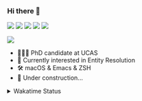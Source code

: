### Hi there 👋

[![](https://img.shields.io/badge/-Email-325180?logo=maildotru&logoColor=white&style=flat-square)](mailto://wang@tianshu.me)
[![](https://img.shields.io/badge/-GitHub-black?logo=GitHub&style=flat-square)](https://github.com/tshu-w)
[![](https://img.shields.io/badge/-Telegram-26a5e4?labelColor=fafafa&logo=telegram&style=flat-square)](https://t.me/tshu_w) 
[![](https://img.shields.io/badge/-Twitter-1da1f2?logo=Twitter&logoColor=white&style=flat-square)](https://twitter.com/tshu_w)
[![](https://komarev.com/ghpvc/?username=tshu-w&color=blueviolet&style=flat-square)]()

![](https://github-readme-stats.vercel.app/api?username=tshu-w&show_icons=true&icon_color=CE1D2D&text_color=718096&bg_color=ffffff&hide_title=true)

- 🧑🏻‍🎓 PhD candidate at UCAS
- 🔭 Currently interested in Entity Resolution
- 🛠 macOS & Emacs & ZSH
- 🚧 Under construction...

<details>
  <summary>Wakatime Status</summary>
<br>
  
<!--START_SECTION:waka-->
**I'm an Early 🐤** 

```text
🌞 Morning    84 commits     █████░░░░░░░░░░░░░░░░░░░░   20.44% 
🌆 Daytime    165 commits    ██████████░░░░░░░░░░░░░░░   40.15% 
🌃 Evening    151 commits    █████████░░░░░░░░░░░░░░░░   36.74% 
🌙 Night      11 commits     ░░░░░░░░░░░░░░░░░░░░░░░░░   2.68%

```
📅 **I'm Most Productive on Saturday** 

```text
Monday       99 commits     ██████░░░░░░░░░░░░░░░░░░░   24.09% 
Tuesday      48 commits     ███░░░░░░░░░░░░░░░░░░░░░░   11.68% 
Wednesday    50 commits     ███░░░░░░░░░░░░░░░░░░░░░░   12.17% 
Thursday     47 commits     ██░░░░░░░░░░░░░░░░░░░░░░░   11.44% 
Friday       35 commits     ██░░░░░░░░░░░░░░░░░░░░░░░   8.52% 
Saturday     101 commits    ██████░░░░░░░░░░░░░░░░░░░   24.57% 
Sunday       31 commits     ██░░░░░░░░░░░░░░░░░░░░░░░   7.54%

```


📊 **This Week I Spent My Time On** 

```text
💬 Programming Languages: 
sh                       20 hrs 44 mins      ███████████████████░░░░░░   75.98% 
Emacs Lisp               3 hrs 35 mins       ███░░░░░░░░░░░░░░░░░░░░░░   13.16% 
Org                      1 hr 57 mins        █░░░░░░░░░░░░░░░░░░░░░░░░   7.19% 
Bash                     49 mins             ░░░░░░░░░░░░░░░░░░░░░░░░░   3.05% 
JSON                     10 mins             ░░░░░░░░░░░░░░░░░░░░░░░░░   0.63%

🔥 Editors: 
Zsh                      20 hrs 44 mins      ███████████████████░░░░░░   75.98% 
Emacs                    6 hrs 33 mins       ██████░░░░░░░░░░░░░░░░░░░   24.02%

🐱‍💻 Projects: 
entity_resolution        7 hrs 38 mins       ███████░░░░░░░░░░░░░░░░░░   27.96% 
multimodalER             7 hrs 7 mins        ██████░░░░░░░░░░░░░░░░░░░   26.1% 
Terminal                 5 hrs 21 mins       █████░░░░░░░░░░░░░░░░░░░░   19.64% 
emacs                    3 hrs 50 mins       ███░░░░░░░░░░░░░░░░░░░░░░   14.09% 
Unknown Project          1 hr 57 mins        █░░░░░░░░░░░░░░░░░░░░░░░░   7.19%

💻 Operating System: 
Linux                    15 hrs 58 mins      ██████████████░░░░░░░░░░░   58.47% 
Mac                      11 hrs 20 mins      ██████████░░░░░░░░░░░░░░░   41.53%

```

**I Mostly Code in Python** 

```text
Python                   5 repos             ███████░░░░░░░░░░░░░░░░░░   27.78% 
JavaScript               3 repos             ████░░░░░░░░░░░░░░░░░░░░░   16.67% 
HTML                     2 repos             ██░░░░░░░░░░░░░░░░░░░░░░░   11.11% 
Emacs Lisp               2 repos             ██░░░░░░░░░░░░░░░░░░░░░░░   11.11% 
TeX                      2 repos             ██░░░░░░░░░░░░░░░░░░░░░░░   11.11%

```



 Last Updated on 20/06/2021
<!--END_SECTION:waka-->
</details>
